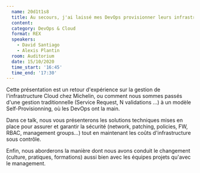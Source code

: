 ```yaml
---
  name: 20d1t1s8
  title: Au secours, j'ai laissé mes DevOps provisionner leurs infrastructures
  content:
  category: DevOps & Cloud
  format: REX
  speakers: 
    - David Santiago
    - Alexis Plantin
  room: Auditorium
  date: 15/10/2020
  time_start: '16:45'
  time_end: '17:30'
---
```

Cette présentation est un retour d'expérience sur la gestion de l'infrastructure Cloud chez Michelin, ou comment nous sommes passés d'une gestion traditionnelle (Service Request, N validations ...) à un modèle Self-Provisionning, où les DevOps ont la main.

Dans ce talk, nous vous présenterons les solutions techniques mises en place pour assurer et garantir la sécurité (network, patching, policies, FW, RBAC, management groups...) tout en maintenant les coûts d'infrastructure sous contrôle.

Enfin, nous aborderons la manière dont nous avons conduit le changement (culture, pratiques, formations) aussi bien avec les équipes projets qu'avec le management.
